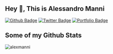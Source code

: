 ## Hey 👋, This is Alessandro Manni
[![Github Badge](https://img.shields.io/badge/-alexmanni-grey?style=flat&logo=github&logoColor=white&link=https://github.com/alexmanni/)](https://www.github.com/alexmanni/) [![Twitter Badge](https://img.shields.io/badge/-@Alex__M__-00acee?style=flat&logo=twitter&logoColor=white&link=https://twitter.com/@Alex__M__/)](https://www.twitter.com/@Alex__M__/) [![Portfolio Badge](https://img.shields.io/badge/portfolio-web-blue?style=flat&link=alexmanni.github.io/)](alexmanni.github.io/) 
## Some of my Github Stats
<p align=left> <img src=https://komarev.com/ghpvc/?username=alexmanni alt=alexmanni /> </p>
